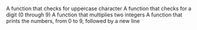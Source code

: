 A function that checks for uppercase character
A function that checks for a digit (0 through 9)
A function that multiplies two integers
A function that prints the numbers, from 0 to 9, followed by a new line
